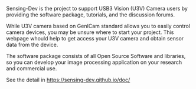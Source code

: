 Sensing-Dev is the project to support USB3 Vision (U3V) Camera users by providing the software package, tutorials, and the discussion forums.

While U3V camera based on GenICam standard allows you to easily control camera devices, you may be unsure where to start your project. This webpage whould help to get access your U3V camera and obtain sensor data from the device.

The software package consists of all Open Source Software and libraries, so you can develop your image processing application on your research and commercial use.

See the detail in https://sensing-dev.github.io/doc/